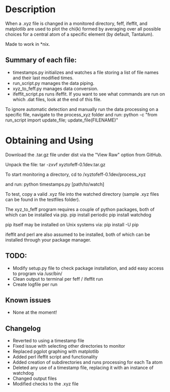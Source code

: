 Description
===========
When a .xyz file is changed in a monitored directory, feff, ifeffit, and matplotlib are used to plot the chi(k) formed by averaging over all possible choices for a central atom of a specific element (by default, Tantalum).  

Made to work in \*nix.

Summary of each file:
------------------
- timestamps.py initializes and watches a file storing a list of file names and their last modified times. 
- run\_script.py manages the data piping.  
- xyz\_to\_feff.py manages data conversion.  
- ifeffit\_script.ps runs ifeffit.  If you want to see what commands are run on which .dat files, look at the end of this file.  

To ignore automatic detection and manually run the data processing on a specific file, navigate to the process\_xyz folder and run:
python -c "from run\_script import update\_file; update\_file(FILENAME)"

Obtaining and Using
===========
Download the .tar.gz file under dist via the "View Raw" option from GitHub.

Unpack the file:
tar -zxvf xyztofeff-0.1dev.tar.gz

To start monitoring a directory, cd to 
/xyztofeff-0.1dev/process\_xyz

and run: python timestamps.py [path/to/watch]

To test, copy a valid .xyz file into the watched directory (sample .xyz files can be found in the testfiles folder).

The xyz\_to\_feff program requires a couple of python packages, both of which can be installed via pip. 
pip install periodic
pip install watchdog

pip itself may be installed on Unix systems via:
pip install -U pip

ifeffit and perl are also assumed to be installed, both of which can be installed through your package manager.  

TODO:
----
- Modify setup.py file to check package installation, and add easy access to program via /usr/bin/
- Clean output to terminal per feff / ifeffit run
- Create logfile per run

Known issues
----
- None at the moment!

Changelog 
----
- Reverted to using a timestamp file
- Fixed issue with selecting other directories to monitor
- Replaced pgplot graphing with matplotlib
- Added perl ifeffit script and functionality
- Added creation of subdirectories and runs processing for each Ta atom
- Deleted any use of a timestamp file, replacing it with an instance of watchdog
- Changed output files
- Modified checks to the .xyz file
